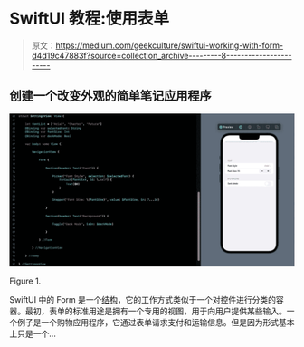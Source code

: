 # SwiftUI 教程:使用表单

> 原文：<https://medium.com/geekculture/swiftui-working-with-form-d4d19c47883f?source=collection_archive---------8----------------------->

## 创建一个改变外观的简单笔记应用程序

![](img/cb379f29b908cee8e087c39d96bc63de.png)

Figure 1.

SwiftUI 中的 Form 是一个[结构](/@arc-sosangyo/swift-programming-tutorial-structs-6521663fee84)，它的工作方式类似于一个对控件进行分类的容器。最初，表单的标准用途是拥有一个专用的视图，用于向用户提供某些输入。一个例子是一个购物应用程序，它通过表单请求支付和运输信息。但是因为形式基本上只是一个…